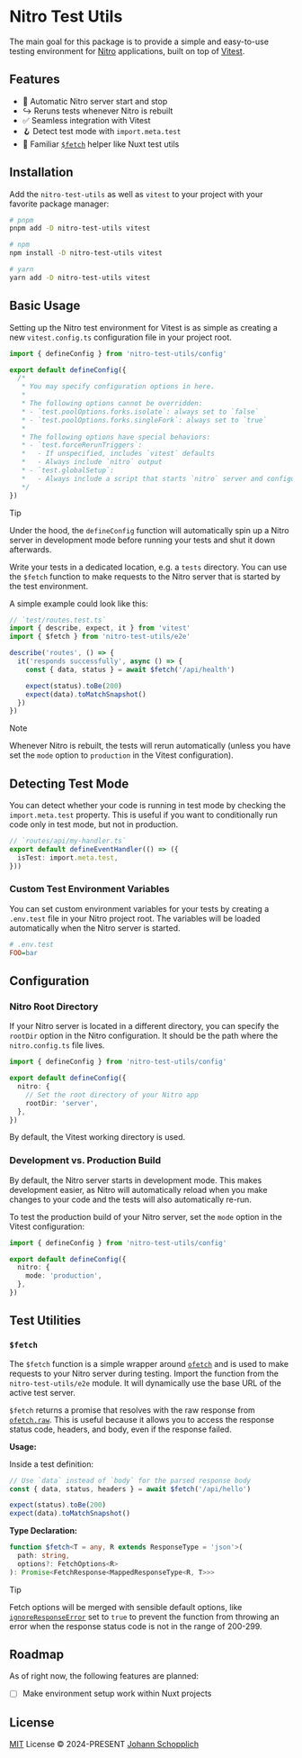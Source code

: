 # Nitro Test Utils

The main goal for this package is to provide a simple and easy-to-use testing environment for [Nitro](https://nitro.unjs.io) applications, built on top of [Vitest](https://vitest.dev).

## Features

- 🚀 Automatic Nitro server start and stop
- ↪️ Reruns tests whenever Nitro is rebuilt
- ✅ Seamless integration with Vitest
- 🪝 Detect test mode with `import.meta.test`
- 📡 Familiar [`$fetch`](#fetch) helper like Nuxt test utils

## Installation

Add the `nitro-test-utils` as well as `vitest` to your project with your favorite package manager:

```bash
# pnpm
pnpm add -D nitro-test-utils vitest

# npm
npm install -D nitro-test-utils vitest

# yarn
yarn add -D nitro-test-utils vitest
```

## Basic Usage

Setting up the Nitro test environment for Vitest is as simple as creating a new `vitest.config.ts` configuration file in your project root.

```ts
import { defineConfig } from 'nitro-test-utils/config'

export default defineConfig({
  /*
   * You may specify configuration options in here.
   *
   * The following options cannot be overridden:
   * - `test.poolOptions.forks.isolate`: always set to `false`
   * - `test.poolOptions.forks.singleFork`: always set to `true`
   *
   * The following options have special behaviors:
   * - `test.forceRerunTriggers`:
   *   - If unspecified, includes `vitest` defaults
   *   - Always include `nitro` output
   * - `test.globalSetup`:
   *   - Always include a script that starts `nitro` server and configures `.env.test`
   */
})
```

> [!TIP]
> Under the hood, the `defineConfig` function will automatically spin up a Nitro server in development mode before running your tests and shut it down afterwards.

Write your tests in a dedicated location, e.g. a `tests` directory. You can use the `$fetch` function to make requests to the Nitro server that is started by the test environment.

A simple example could look like this:

```ts
// `test/routes.test.ts`
import { describe, expect, it } from 'vitest'
import { $fetch } from 'nitro-test-utils/e2e'

describe('routes', () => {
  it('responds successfully', async () => {
    const { data, status } = await $fetch('/api/health')

    expect(status).toBe(200)
    expect(data).toMatchSnapshot()
  })
})
```

> [!NOTE]
> Whenever Nitro is rebuilt, the tests will rerun automatically (unless you have set the `mode` option to `production` in the Vitest configuration).

## Detecting Test Mode

You can detect whether your code is running in test mode by checking the `import.meta.test` property. This is useful if you want to conditionally run code only in test mode, but not in production.

```ts
// `routes/api/my-handler.ts`
export default defineEventHandler(() => ({
  isTest: import.meta.test,
}))
```

### Custom Test Environment Variables

You can set custom environment variables for your tests by creating a `.env.test` file in your Nitro project root. The variables will be loaded automatically when the Nitro server is started.

```ini
# .env.test
FOO=bar
```

## Configuration

### Nitro Root Directory

If your Nitro server is located in a different directory, you can specify the `rootDir` option in the Nitro configuration. It should be the path where the `nitro.config.ts` file lives.

```ts
import { defineConfig } from 'nitro-test-utils/config'

export default defineConfig({
  nitro: {
    // Set the root directory of your Nitro app
    rootDir: 'server',
  },
})
```

By default, the Vitest working directory is used.

### Development vs. Production Build

By default, the Nitro server starts in development mode. This makes development easier, as Nitro will automatically reload when you make changes to your code and the tests will also automatically re-run.

To test the production build of your Nitro server, set the `mode` option in the Vitest configuration:

```ts
import { defineConfig } from 'nitro-test-utils/config'

export default defineConfig({
  nitro: {
    mode: 'production',
  },
})
```

## Test Utilities

### `$fetch`

The `$fetch` function is a simple wrapper around [`ofetch`](https://github.com/unjs/ofetch) and is used to make requests to your Nitro server during testing. Import the function from the `nitro-test-utils/e2e` module. It will dynamically use the base URL of the active test server.

`$fetch` returns a promise that resolves with the raw response from [`ofetch.raw`](https://github.com/unjs/ofetch?tab=readme-ov-file#-access-to-raw-response). This is useful because it allows you to access the response status code, headers, and body, even if the response failed.

**Usage:**

Inside a test definition:

```ts
// Use `data` instead of `body` for the parsed response body
const { data, status, headers } = await $fetch('/api/hello')

expect(status).toBe(200)
expect(data).toMatchSnapshot()
```

**Type Declaration:**

```ts
function $fetch<T = any, R extends ResponseType = 'json'>(
  path: string,
  options?: FetchOptions<R>
): Promise<FetchResponse<MappedResponseType<R, T>>>
```

> [!TIP]
> Fetch options will be merged with sensible default options, like [`ignoreResponseError`](https://github.com/unjs/ofetch?tab=readme-ov-file#%EF%B8%8F-handling-errors) set to `true` to prevent the function from throwing an error when the response status code is not in the range of 200-299.

## Roadmap

As of right now, the following features are planned:

- [ ] Make environment setup work within Nuxt projects

## License

[MIT](./LICENSE) License © 2024-PRESENT [Johann Schopplich](https://github.com/johannschopplich)

